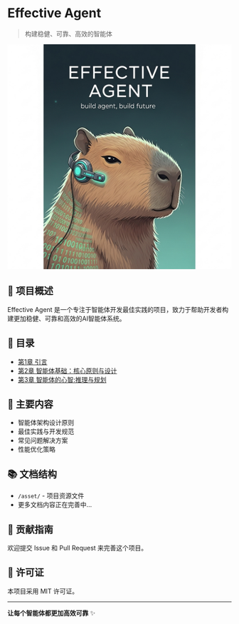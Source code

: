 # Effective Agent

> 构建稳健、可靠、高效的智能体

![封面](asset/封面.png)

## 🎯 项目概述

Effective Agent 是一个专注于智能体开发最佳实践的项目，致力于帮助开发者构建更加稳健、可靠和高效的AI智能体系统。

## 🚀 目录
- [第1章 引言](CH01-引言.md)
- [第2章 智能体基础：核心原则与设计](CH02-智能体基础：核心原则与设计.md)
- [第3章 智能体的心智:推理与规划](CH03-智能体的心智：推理与规划.md)

## 📖 主要内容

- 智能体架构设计原则
- 最佳实践与开发规范
- 常见问题解决方案
- 性能优化策略

## 📚 文档结构

- `/asset/` - 项目资源文件
- 更多文档内容正在完善中...

## 🤝 贡献指南

欢迎提交 Issue 和 Pull Request 来完善这个项目。

## 📄 许可证

本项目采用 MIT 许可证。

---

**让每个智能体都更加高效可靠** ✨
